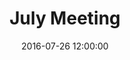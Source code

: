---
layout: post
title:  "July Meeting"
date:   2016-07-26 12:00:00
category: infrastructure-facilities
background: In this meeting of the Infrastructure &amp; Public Facilities sub-committee we reviewed local transportation needs, discussed the bike/pedestrian plan, and reviewed transportation maps.
agenda: infrastructure-and-community-facilities-agenda-2016-07-26.pdf
documents:
  - title: Meeting Packet
    doc-url: infrastructure-and-community-facilities-packet-2016-07-26.pdf
    doc-type: PDF
  - title: Meeting Slides
    doc-url: infrastructure-and-community-facilities-slides-2016-07-26.pdf
    doc-type: PDF
---